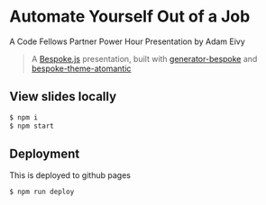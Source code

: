 # Automate Yourself Out of a Job

A Code Fellows Partner Power Hour Presentation by Adam Eivy


> A [Bespoke.js](http://markdalgleish.com/projects/bespoke.js) presentation, built with [generator-bespoke](https://github.com/markdalgleish/generator-bespoke)
and [bespoke-theme-atomantic](https://github.com/atomantic/bespoke-theme-atomantic)

## View slides locally

```bash
$ npm i
$ npm start
```

## Deployment
This is deployed to github pages

```
$ npm run deploy
```
